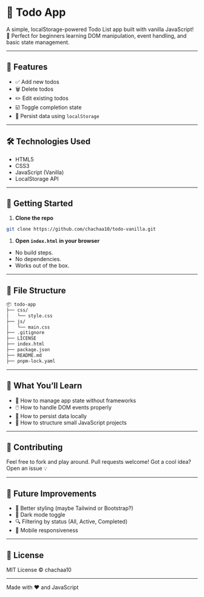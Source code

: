 # 📝 Todo App

A simple, localStorage-powered Todo List app built with vanilla JavaScript! 🚀
Perfect for beginners learning DOM manipulation, event handling, and basic state management.

---

## 🌟 Features

- ✅ Add new todos
- 🗑️ Delete todos
- ✏️ Edit existing todos
- ☑️ Toggle completion state
- 💾 Persist data using `localStorage`

---

## 🛠️ Technologies Used

- HTML5
- CSS3
- JavaScript (Vanilla)
- LocalStorage API

---

## 🚀 Getting Started

1. **Clone the repo**

```sh
git clone https://github.com/chachaa10/todo-vanilla.git
```

1. **Open `index.html` in your browser**

- No build steps.
- No dependencies.
- Works out of the box.

---

## 📁 File Structure

```sh
📦 todo-app
├── css/
│   └── style.css
├── js/
│   └── main.css
├── .gitignore
├── LICENSE
├── index.html
├── package.json
├── README.md
├── pnpm-lock.yaml
```

---

## 🎯 What You’ll Learn

- 🧠 How to manage app state without frameworks
- 🖱️ How to handle DOM events properly
- 🔄 How to persist data locally
- 📐 How to structure small JavaScript projects

---

## 🙌 Contributing

Feel free to fork and play around. Pull requests welcome!
Got a cool idea? Open an issue 💡

---

## 🧹 Future Improvements

- 🎨 Better styling (maybe Tailwind or Bootstrap?)
- 🌙 Dark mode toggle
- 🔍 Filtering by status (All, Active, Completed)
- 📱 Mobile responsiveness

---

## 📜 License

MIT License © chachaa10

---

Made with ❤️ and JavaScript
